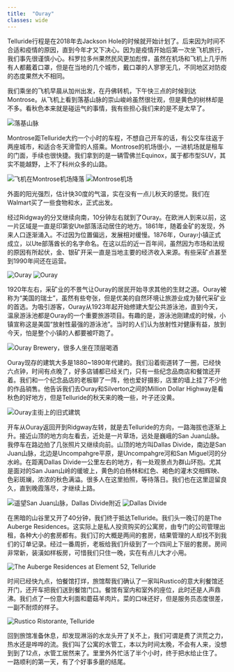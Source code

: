 ```yaml
---
title:  "Ouray"
classes: wide
---
```


Telluride行程是在2018年去Jackson Hole的时候就开始计划了。后来因为时间不合适和疫情的原因，直到今年才又下决心。因为是疫情开始后第一次坐飞机旅行，我们事先很谨慎小心。科罗拉多州果然民风更加彪悍，虽然在机场和飞机上几乎所有人都戴着口罩，但是在当地的几个城市，戴口罩的人寥寥无几，不同地区对防疫的态度果然大不相同。

我们乘坐的飞机早晨从加州出发，在丹佛转机，下午快三点的时候到达Montrose。从飞机上看到落基山脉的崇山峻岭虽然很壮观，但是黄色的树林却是不多。看秋色本来就是碰运气的事情，我有些担心我们来的是不是太早了。

![落基山脉](https://ik.imagekit.io/wavelet/2021-Colorado/tr:n-blogs/PXL_20210925_200829825_5r77AX83NdV.jpg)

Montrose距Telluride大约一个小时的车程，不想自己开车的话，有公交车往返于两座城市，和适合冬天滑雪的人搭乘。Montrose的机场很小，一进机场就是租车的门面，手续也很快捷。我们拿到的是一辆雪佛兰Equinox，属于都市型SUV，其实不能越野，上不了科州众多的山路。

![飞机在Montrose机场降落](https://ik.imagekit.io/wavelet/2021-Colorado/tr:n-blogs/PXL_20210925_202655848_ZI2x21FNZ.jpg)
![Montrose机场](https://ik.imagekit.io/wavelet/2021-Colorado/tr:n-blogs/PXL_20210925_210242822_QJq-i9Q5dR03.jpg)

外面的阳光强烈，估计快30度的气温，实在没有一点儿秋天的感觉。我们在Walmart买了一些食物和水，正式出发。

经过Ridgway的分叉继续向南，10分钟左右就到了Ouray。在欧洲人到来以前，这一片区域是一直是印第安Ute部落活动居住的地方。1861年，随着金矿的发现，外来人口逐渐涌入。不过因为位置偏远，发展相对缓慢。1876年，Ouray小镇正式成立，以Ute部落酋长的名字命名。在这以后的近一百年间，虽然因为市场和法规的原因有所起伏，金、银矿开采一直是当地主要的经济收入来源。有些采矿点甚至到1990年间还在运营。

![Ouray](https://ik.imagekit.io/wavelet/2021-Colorado/tr:n-blogs/PXL_20210925_231948378_tNdYaNqhh.jpg)
![Ouray](https://ik.imagekit.io/wavelet/2021-Colorado/tr:n-blogs/PXL_20210925_234531992_V3vGjPcYiCA.jpg)

1920年左右，采矿业的不景气让Ouray的居民开始寻求其他的生财之道。Ouray被称为“美国的瑞士”，虽然有些夸张，但是优美的自然环境让旅游业成为替代采矿业的首选。为吸引游客，Ouray从1923年起开始修建大型公共游泳池，直到今天，温泉游泳池都是Ouray的一个重要旅游项目。有趣的是，游泳池刚建成的时候，小镇宣称这是美国“放射性最强的游泳池”。当时的人们认为放射性对健康有益，放到今天，怕是整个小镇的人都要被吓跑了。

![Ouray Brewery，很多人坐在顶层喝酒](https://ik.imagekit.io/wavelet/2021-Colorado/tr:n-blogs/DSC00823_Gyow7xek00h.jpg)

Ouray现存的建筑大多是1880~1890年代建的。我们沿着街道转了一圈，已经快六点钟，时间有点晚了，好多店铺都已经关门，只有一些纪念品商店和餐馆还开着。我们和一个纪念品店的老板聊了一阵，他也爱好摄影，店里的墙上挂了不少他的作品销售。他告诉我们去Ouray和Silverton之间的Million Dollar Highway是看秋色的好地方，但是Telluride的秋天来的晚一些，叶子还没黄。

![Ouray主街上的旧式建筑](https://ik.imagekit.io/wavelet/2021-Colorado/tr:n-blogs/PXL_20210925_234840053_SbtNVIdFF.jpg)

开车从Ouray返回开到Ridgway左转，就是去Telluride的方向，一路海拔也逐渐上升。接近山顶的地方向左看去，近处是一片草场，远处是巍峨的San Juan山脉。我停车在路边拍了几张照片又继续向前。山顶的地方叫Dallas Divide，南边是San Juan山脉，北边是Uncompahgre平原，是Uncompahgre河和San Miguel河的分水岭。在距离Dallas Divide一公里左右的地方，有一处观景点为群山环抱。尤其是面对的San Juan山岭的缓坡上，黄色的白杨林和红色、褐色的灌木交相辉映、色彩斑斓，浓浓的秋色满溢。很多人在这里拍照，等待落日。我们也在这里逗留良久，直到晚霞落尽，才继续上路。

![遥望San Juan山脉，Dallas Divide附近](https://ik.imagekit.io/wavelet/2021-Colorado/tr:n-blogs/_90A4186-HDR_7Xajn3ssN.jpg)
![Dallas Divide](https://ik.imagekit.io/wavelet/2021-Colorado/tr:n-blogs/_90A4200-HDR_dHLLscXcAg8.jpg)

在黑暗的山谷里又开了40分钟，我们终于抵达Telluride。我们头一晚订的是The Auberge Residences。这实际上是私人投资购买的公寓房，由专门的公司管理出租，各种大小的套房都有。我们订的大概是两间的套房，结果管理的人却找不到我们的订单记录。经过一番周折，老板给我们升级到了一个四间上下层的套房。房间非常新，装潢如样板房，可惜我们只住一晚，实在有点儿大才小用。

![The Auberge Residences at Element 52, Telluride](https://ik.imagekit.io/wavelet/2021-Colorado/tr:n-blogs/PXL_20210926_041817189_OcCPvaTdA.jpg)

时间已经快九点，怕餐馆打烊，旅馆帮我们确认了一家叫Rustico的意大利餐馆还开门，还开车把我们送到餐馆门口。餐馆有室内和室外的座位，此时还是人声鼎沸。我们点了一份意大利面和蘑菇羊肉片。菜的口味还好，但是服务员态度很差，一副不耐烦的样子。

![Rustico Ristorante, Telluride](https://ik.imagekit.io/wavelet/2021-Colorado/tr:n-blogs/PXL_20210926_031256138_GPng7XarUUO.jpg)

回到旅馆准备休息，却发现淋浴的水龙头开了关不上，我们可谓是费了洪荒之力，热水还是哗哗的流。我们叫了公寓的水管工，本以为时间太晚，不会有人来，没想到到了12点，水管工居然来了。里里外外忙活了半个小时，终于把水给止住了。一路顺利的第一天，有了个好事多磨的结尾。